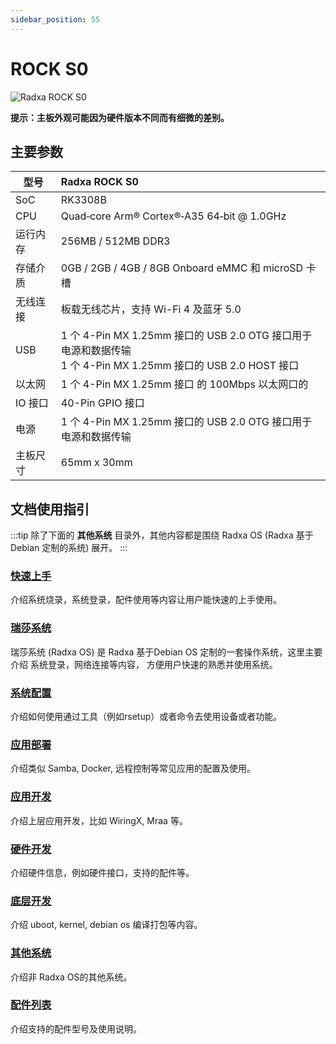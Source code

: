```yaml
---
sidebar_position: 55
---
```


# ROCK S0

![Radxa ROCK S0](/img/rockpi/s0/mark_rock_pi_s0.webp)

**提示：主板外观可能因为硬件版本不同而有细微的差别。**

## 主要参数

| 型号     | Radxa ROCK S0                                                                                                     |
| -------- | :---------------------------------------------------------------------------------------------------------------- |
| SoC      | RK3308B                                                                                                           |
| CPU      | Quad‑core Arm® Cortex®‑A35 64‑bit @ 1.0GHz                                                                      |
| 运行内存 | 256MB / 512MB DDR3                                                                                                |
| 存储介质 | 0GB / 2GB / 4GB / 8GB Onboard eMMC 和 microSD 卡槽                                                                |
| 无线连接 | 板载无线芯片，支持 Wi-Fi 4 及蓝牙 5.0                                                                             |
| USB      | 1 个 4-Pin MX 1.25mm 接口的 USB 2.0 OTG 接口用于电源和数据传输 <br/>1 个 4-Pin MX 1.25mm 接口的 USB 2.0 HOST 接口 |
| 以太网   | 1 个 4-Pin MX 1.25mm 接口 的 100Mbps 以太网口的                                                                   |
| IO 接口  | 40-Pin GPIO 接口                                                                                                  |
| 电源     | 1 个 4-Pin MX 1.25mm 接口的 USB 2.0 OTG 接口用于电源和数据传输                                                    |
| 主板尺寸 | 65mm x 30mm                                                                                                       |

## 文档使用指引

:::tip
除了下面的 **其他系统** 目录外，其他内容都是围绕 Radxa OS (Radxa 基于 Debian 定制的系统) 展开。
:::

### [快速上手](/rockpi/rocks0/getting-started)

介绍系统烧录，系统登录，配件使用等内容让用户能快速的上手使用。

### [瑞莎系统](/rockpi/rocks0/radxa-os)

瑞莎系统 (Radxa OS) 是 Radxa 基于Debian OS 定制的一套操作系统，这里主要介绍 系统登录，网络连接等内容，
方便用户快速的熟悉并使用系统。

### [系统配置](/rockpi/rocks0/os-config)

介绍如何使用通过工具（例如rsetup）或者命令去使用设备或者功能。

### [应用部署](/rockpi/rocks0/apps-deployment)

介绍类似 Samba, Docker, 远程控制等常见应用的配置及使用。

### [应用开发](/rockpi/rocks0/app-development)

介绍上层应用开发，比如 WiringX, Mraa 等。

### [硬件开发](/rockpi/rocks0/hardware)

介绍硬件信息，例如硬件接口，支持的配件等。

### [底层开发](/rockpi/rocks0/low-level-dev)

介绍 uboot, kernel, debian os 编译打包等内容。

### [其他系统](/rockpi/rocks0/other-os)

介绍非 Radxa OS的其他系统。

### [配件列表](/rockpi/rocks0/accessories)

介绍支持的配件型号及使用说明。

